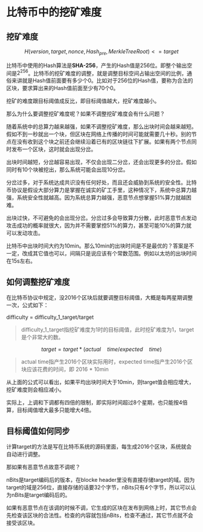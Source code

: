 # 比特币中的挖矿难度  

## 挖矿难度

$$H(version,target,nonce,Hash_{pre},MerkleTreeRoot) <= target$$    

比特币中使用的Hash算法是**SHA-256**，产生的Hash值是256位。即整个输出空间是$2^{256}$。比特币的挖矿难度的调整，就是调整目标空间占输出空间的比例，通俗来讲就是Hash值前面要有多少个0。比如对于256位的Hash值，要称为合法的区块，要求算出来的Hash值前面至少有70个0。  

挖矿的难度跟目标阈值成反比，即目标阈值越大，挖矿难度越小。  

那么为什么要调整挖矿难度呢？如果不调整挖矿难度会有什么问题？  

随着系统中的总算力越来越强，如果不调整挖矿难度，那么出块时间会越来越短。假如不到一秒就出一个块，但区块在网络上传播的时间可能就需要几十秒。别的节点在没有收到这个块之前还会继续沿着已有的区块链往下扩展。如果有两个节点同时发布一个区块，这时就会出现分岔。  

出块时间越短，分岔越容易出现，不仅会出现二分岔，还会出现更多的分岔。假如同时有10个块被挖出，那么系统可能会出现10分岔。  

分岔过多，对于系统达成共识没有任何好处，而且还会威胁到系统的安全性。比特币协议是假设大部分算力是掌握在诚实的矿工手里，这种情况下，系统中总算力越强，系统安全性就越高。因为系统总算力越强，恶意节点想掌握51%算力就越困难。  

出块过快，不可避免的会出现分岔。分岔过多会导致算力分散，此时恶意节点发动攻击成功的概率就很大，因为并不需要掌控51%的算力，甚至可能10%的算力就可以发动攻击。  

比特币中出块时间大约为10min。那么10min的出块时间是不是最优的？答案是不一定，改成其它值也可以，间隔只是说应该有个常数范围。例如以太坊的出块时间在15s左右。

## 如何调整挖矿难度  

在比特币协议中规定，没2016个区块后就要调整目标阈值，大概是每两星期调整一次，公式如下：  

difficulty = difficulty_1_target/target

> difficulty_1_target指挖矿难度为1时的目标阈值，此时挖矿难度为1，target是个非常大的数。

$$target = target * (actual \quad time/expected \quad time)$$  

> actual time指产生2016个区块实际用时，expected time指产生2016个区块应该花费的时间，即 2016 * 10min  

从上面的公式可以看出，如果平均出块时间大于10min，则target值会相应增大，挖矿难度则会相应减小。  

实际上，上调和下调都有四倍的限制，即实际时间超过8个星期，也只能按4倍算，目标阈值增大最多只能增大4倍。  

## 目标阈值如何同步  

计算target的方法是写在比特币系统的源码里面，每生成2016个区块，系统就会自动进行调整。  

那如果有恶意节点故意不调呢？  

nBits是target编码后的版本，在blocke header里没有直接存储target的域。因为target的域是256位，直接存储的话要32个字节，nBits只有4个字节，所以可以认为nBits是target编码后的。  

如果有恶意节点在该调的时候不调，它生成的区块在发布到网络上时，其它节点会先检查该区块的合法性。检查的内容就包括nBits，检查不通过，其它节点就不会接受该区块。